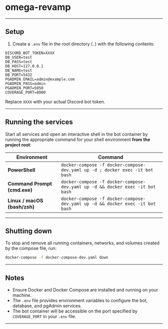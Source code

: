 # omega-revamp

---

## Setup

1. Create a `.env` file in the root directory (`.`) with the following contents:

```env
DISCORD_BOT_TOKEN=XXXX
DB_USER=test
DB_PASS=test
DB_HOST=127.0.0.1
DB_NAME=test
DB_PORT=5432
PGADMIN_EMAIL=admin@example.com
PGADMIN_PASS=admin
PGADMIN_PORT=5050
COVERAGE_PORT=8000
```

Replace `XXXX` with your actual Discord bot token.

---

## Running the services

Start all services and open an interactive shell in the bot container by running the appropriate command for your shell environment **from the project root**:

| Environment                 | Command                                                                                       |
|-----------------------------|-----------------------------------------------------------------------------------------------|
| **PowerShell**              | `docker-compose -f docker-compose-dev.yaml up -d ; docker exec -it bot bash`                 |
| **Command Prompt (cmd.exe)**| `docker-compose -f docker-compose-dev.yaml up -d && docker exec -it bot bash`                |
| **Linux / macOS (bash/zsh)**| `docker-compose -f docker-compose-dev.yaml up -d && docker exec -it bot bash`                |

---

## Shutting down

To stop and remove all running containers, networks, and volumes created by the compose file, run:

```bash
docker-compose -f docker-compose-dev.yaml down
```

---

## Notes

- Ensure Docker and Docker Compose are installed and running on your machine.
- The `.env` file provides environment variables to configure the bot, database, and pgAdmin services.
- The bot container will be accessible on the port specified by `COVERAGE_PORT` in your `.env` file.

---
